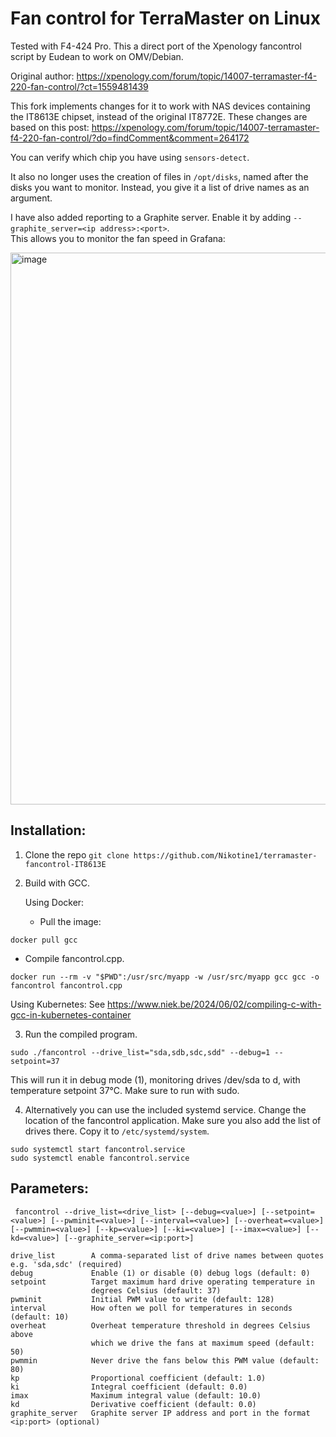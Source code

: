 # Fan control for TerraMaster on Linux

Tested with F4-424 Pro. This a direct port of the Xpenology fancontrol script by Eudean to work on OMV/Debian.

Original author: https://xpenology.com/forum/topic/14007-terramaster-f4-220-fan-control/?ct=1559481439

This fork implements changes for it to work with NAS devices containing the IT8613E chipset, instead of the original IT8772E.
These changes are based on this post: https://xpenology.com/forum/topic/14007-terramaster-f4-220-fan-control/?do=findComment&comment=264172

You can verify which chip you have using ``sensors-detect``.

It also no longer uses the creation of files in ``/opt/disks``, named after the disks you want to monitor.
Instead, you give it a list of drive names as an argument.

I have also added reporting to a Graphite server.
Enable it by adding ``--graphite_server=<ip address>:<port>``.  
This allows you to monitor the fan speed in Grafana:
  
<img width="883" alt="image" src="https://github.com/Nikotine1/terramaster-fancontrol-IT8613E/assets/1538384/a89e8c9d-1ada-490a-b380-9101bc4fa552">


## Installation:
1. Clone the repo
``git clone https://github.com/Nikotine1/terramaster-fancontrol-IT8613E``

2. Build with GCC.

   Using Docker:

   - Pull the image:

``docker pull gcc``

   - Compile fancontrol.cpp.

``docker run --rm -v "$PWD":/usr/src/myapp -w /usr/src/myapp gcc gcc -o fancontrol fancontrol.cpp``

   Using Kubernetes:
   See https://www.niek.be/2024/06/02/compiling-c-with-gcc-in-kubernetes-container

3. Run the compiled program.

``sudo ./fancontrol --drive_list="sda,sdb,sdc,sdd" --debug=1 --setpoint=37``

This will run it in debug mode (1), monitoring drives /dev/sda to d, with temperature setpoint 37°C. Make sure to run with sudo.

4. Alternatively you can use the included systemd service.
Change the location of the fancontrol application.
Make sure you also add the list of drives there.
Copy it to `/etc/systemd/system`.

```
sudo systemctl start fancontrol.service
sudo systemctl enable fancontrol.service
```

## Parameters:
```
 fancontrol --drive_list=<drive_list> [--debug=<value>] [--setpoint=<value>] [--pwminit=<value>] [--interval=<value>] [--overheat=<value>] [--pwmmin=<value>] [--kp=<value>] [--ki=<value>] [--imax=<value>] [--kd=<value>] [--graphite_server=<ip:port>]

drive_list        A comma-separated list of drive names between quotes e.g. 'sda,sdc' (required)
debug             Enable (1) or disable (0) debug logs (default: 0)
setpoint          Target maximum hard drive operating temperature in
                  degrees Celsius (default: 37)
pwminit           Initial PWM value to write (default: 128)
interval          How often we poll for temperatures in seconds (default: 10)
overheat          Overheat temperature threshold in degrees Celsius above
                  which we drive the fans at maximum speed (default: 50)
pwmmin            Never drive the fans below this PWM value (default: 80)
kp                Proportional coefficient (default: 1.0)
ki                Integral coefficient (default: 0.0)
imax              Maximum integral value (default: 10.0)
kd                Derivative coefficient (default: 0.0)
graphite_server   Graphite server IP address and port in the format <ip:port> (optional)
```
